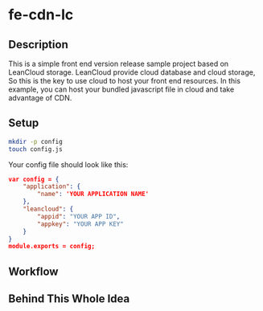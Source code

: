 # fe-cdn-lc

## Description

This is a simple front end version release sample project based on LeanCloud storage. LeanCloud provide cloud database and cloud storage, So this is the key to use cloud to host your front end resources. 
In this example, you can host your bundled javascript file in cloud and take advantage of CDN.

## Setup

```bash
mkdir -p config
touch config.js
```

Your config file should look like this: 

```json
var config = {
    "application": {
        "name": 'YOUR APPLICATION NAME'
    },
    "leancloud": {
        "appid": "YOUR APP ID",
        "appkey": "YOUR APP KEY"
    }
}
module.exports = config;
```

## Workflow

## Behind This Whole Idea